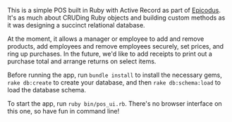 This is a simple POS built in Ruby with Active Record as part of
[Epicodus](http://www.epicodus.com/). It's as much about CRUDing Ruby objects and building custom methods as it was designing a succinct relational database. 

At the moment, it allows a manager or employee to add and remove products, add employees and remove employees securely, set prices, and ring up purchases. In the future, we'd like to add receipts to print out a purchase total and arrange returns on select items. 

Before running the app, run `bundle install` to install the necessary gems, `rake db:create` to
create your database, and then `rake db:schema:load` to load the database schema.

To start the app, run `ruby bin/pos_ui.rb`. There's no browser interface on this one, so have fun in command line!
